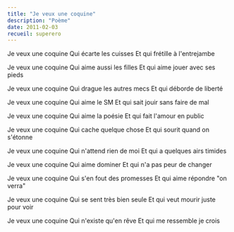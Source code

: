 ```yaml
---
title: "Je veux une coquine"
description: "Poème"
date: 2011-02-03
recueil: superero
---
```


Je veux une coquine
Qui écarte les cuisses
Et qui frétille à l'entrejambe

Je veux une coquine
Qui aime aussi les filles
Et qui aime jouer avec ses pieds

Je veux une coquine
Qui drague les autres mecs
Et qui déborde de liberté

Je veux une coquine
Qui aime le SM
Et qui sait jouir sans faire de mal

Je veux une coquine
Qui aime la poésie
Et qui fait l'amour en public

Je veux une coquine
Qui cache quelque chose
Et qui sourit quand on s'étonne

Je veux une coquine
Qui n'attend rien de moi
Et qui a quelques airs timides

Je veux une coquine
Qui aime dominer
Et qui n'a pas peur de changer

Je veux une coquine
Qui s'en fout des promesses
Et qui aime répondre "on verra"

Je veux une coquine
Qui se sent très bien seule
Et qui veut mourir juste pour voir

Je veux une coquine
Qui n'existe qu'en rêve
Et qui me ressemble je crois
